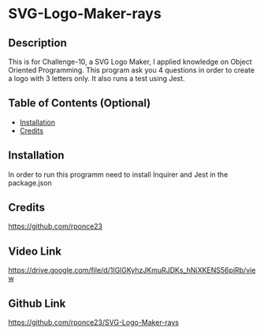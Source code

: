 # SVG-Logo-Maker-rays

## Description

This is for Challenge-10, a SVG Logo Maker, I applied knowledge on Object Oriented Programming. This program ask you 4 questions in order to create a logo with 3 letters only.
It  also runs a test using Jest.

## Table of Contents (Optional)

- [Installation](#installation)
- [Credits](#credits)


## Installation

In order to run this programm need to install Inquirer and Jest in the package.json


## Credits

https://github.com/rponce23



## Video Link
https://drive.google.com/file/d/1IGlGKyhzJKmuRJDKs_hNiXKENS56piRb/view


## Github Link
https://github.com/rponce23/SVG-Logo-Maker-rays
